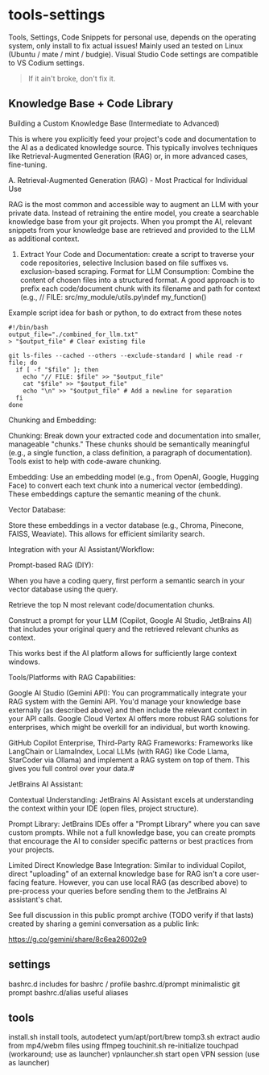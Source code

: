 # tools-settings
Tools, Settings, Code Snippets for personal use,
depends on the operating system, only install to fix actual issues!
Mainly used an tested on Linux (Ubuntu / mate / mint / budgie).
Visual Studio Code settings are compatible to VS Codium settings.

> If it ain't broke, don't fix it.

## Knowledge Base + Code Library

Building a Custom Knowledge Base (Intermediate to Advanced)

This is where you explicitly feed your project's code and documentation to the AI as a dedicated knowledge source. This typically involves techniques like Retrieval-Augmented Generation (RAG) or, in more advanced cases, fine-tuning.

A. Retrieval-Augmented Generation (RAG) - Most Practical for Individual Use

RAG is the most common and accessible way to augment an LLM with your private data. Instead of retraining the entire model, you create a searchable knowledge base from your git projects. When you prompt the AI, relevant snippets from your knowledge base are retrieved and provided to the LLM as additional context.

1. Extract Your Code and Documentation: create a script to traverse your code repositories, selective Inclusion based on file suffixes vs. exclusion-based scraping. Format for LLM Consumption: Combine the content of chosen files into a structured format. A good approach is to prefix each code/document chunk with its filename and path for context (e.g., // FILE: src/my_module/utils.py\ndef my_function()

Example script idea for bash or python, to do extract from these notes

```
#!/bin/bash
output_file="./combined_for_llm.txt"
> "$output_file" # Clear existing file

git ls-files --cached --others --exclude-standard | while read -r file; do
  if [ -f "$file" ]; then
    echo "// FILE: $file" >> "$output_file"
    cat "$file" >> "$output_file"
    echo "\n" >> "$output_file" # Add a newline for separation
  fi
done
```

Chunking and Embedding:

Chunking: Break down your extracted code and documentation into smaller, manageable "chunks." These chunks should be semantically meaningful (e.g., a single function, a class definition, a paragraph of documentation). Tools exist to help with code-aware chunking.

Embedding: Use an embedding model (e.g., from OpenAI, Google, Hugging Face) to convert each text chunk into a numerical vector (embedding). These embeddings capture the semantic meaning of the chunk.

Vector Database:

Store these embeddings in a vector database (e.g., Chroma, Pinecone, FAISS, Weaviate). This allows for efficient similarity search.

Integration with your AI Assistant/Workflow:

Prompt-based RAG (DIY):

When you have a coding query, first perform a semantic search in your vector database using the query.

Retrieve the top N most relevant code/documentation chunks.

Construct a prompt for your LLM (Copilot, Google AI Studio, JetBrains AI) that includes your original query and the retrieved relevant chunks as context.

This works best if the AI platform allows for sufficiently large context windows.

Tools/Platforms with RAG Capabilities:

Google AI Studio (Gemini API): You can programmatically integrate your RAG system with the Gemini API. You'd manage your knowledge base externally (as described above) and then include the relevant context in your API calls. Google Cloud Vertex AI offers more robust RAG solutions for enterprises, which might be overkill for an individual, but worth knowing.

GitHub Copilot Enterprise, Third-Party RAG Frameworks: Frameworks like LangChain or LlamaIndex, Local LLMs (with RAG) like Code Llama, StarCoder via Ollama) and implement a RAG system on top of them. This gives you full control over your data.#

JetBrains AI Assistant:

Contextual Understanding: JetBrains AI Assistant excels at understanding the context within your IDE (open files, project structure).

Prompt Library: JetBrains IDEs offer a "Prompt Library" where you can save custom prompts. While not a full knowledge base, you can create prompts that encourage the AI to consider specific patterns or best practices from your projects.

Limited Direct Knowledge Base Integration: Similar to individual Copilot, direct "uploading" of an external knowledge base for RAG isn't a core user-facing feature. However, you can use local RAG (as described above) to pre-process your queries before sending them to the JetBrains AI assistant's chat.

See full discussion in this public prompt archive (TODO verify if that lasts) created by sharing a gemini conversation as a public link:

https://g.co/gemini/share/8c6ea26002e9

## settings
bashrc.d         includes for bashrc / profile
bashrc.d/prompt  minimalistic git prompt
bashrc.d/alias   useful aliases

## tools
install.sh	install tools, autodetect yum/apt/port/brew
tomp3.sh        extract audio from mp4/webm files using ffmpeg
touchinit.sh	re-initialize touchpad (workaround; use as launcher)
vpnlauncher.sh	start open VPN session (use as launcher)

